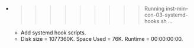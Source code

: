 * >>>>>>>>> Running inst-min-con-03-systemd-hooks.sh ...
  * Add systemd hook scripts.
  * Disk size = 1077360K. Space Used = 76K. Runtime = 00:00:00:00.
